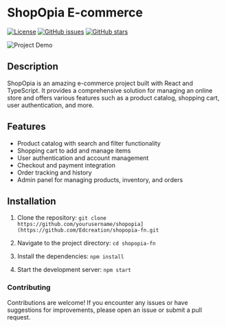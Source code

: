 # ShopOpia E-commerce

[![License](https://img.shields.io/badge/license-MIT-blue.svg)](https://opensource.org/licenses/MIT)
[![GitHub issues](https://img.shields.io/github/issues/yourusername/shopopia)](https://github.com/yourusername/shopopia/issues)
[![GitHub stars](https://img.shields.io/github/stars/yourusername/shopopia)](https://github.com/yourusername/shopopia/stargazers)

![Project Demo](demo.gif)

## Description

ShopOpia is an amazing e-commerce project built with React and TypeScript. It provides a comprehensive solution for managing an online store and offers various features such as a product catalog, shopping cart, user authentication, and more.

## Features

- Product catalog with search and filter functionality
- Shopping cart to add and manage items
- User authentication and account management
- Checkout and payment integration
- Order tracking and history
- Admin panel for managing products, inventory, and orders

## Installation

1. Clone the repository: ```git clone https://github.com/yourusername/shopopia](https://github.com/Edcreation/shopopia-fn.git ```

2. Navigate to the project directory: `cd shopopia-fn`

3. Install the dependencies: `npm install`

4. Start the development server: `npm start`

### Contributing
Contributions are welcome! If you encounter any issues or have suggestions for improvements, please open an issue or submit a pull request.
